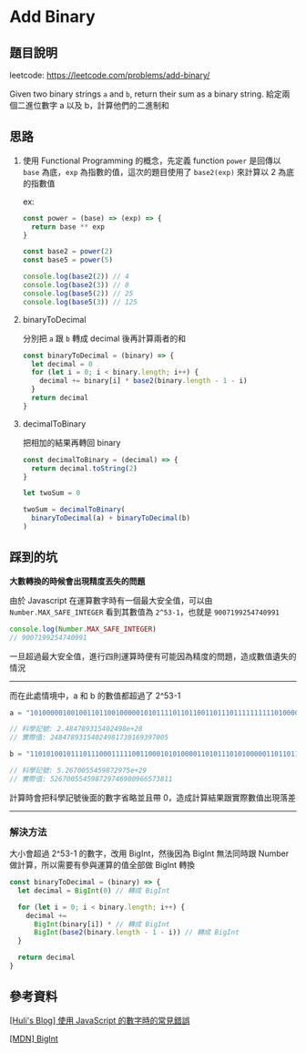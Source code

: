 # Add Binary

## 題目說明
leetcode: https://leetcode.com/problems/add-binary/

Given two binary strings ```a``` and ```b```, return their sum as a binary string.
給定兩個二進位數字 a 以及 b，計算他們的二進制和

## 思路
1. 使用 Functional Programming 的概念，先定義 function ```power``` 是回傳以 ```base``` 為底，```exp``` 為指數的值，這次的題目使用了 ```base2(exp)``` 來計算以 2 為底的指數值
    
    ex:

    ```js
    const power = (base) => (exp) => {
      return base ** exp
    }

    const base2 = power(2)
    const base5 = power(5)

    console.log(base2(2)) // 4
    console.log(base2(3)) // 8
    console.log(base5(2)) // 25
    console.log(base5(3)) // 125
    ```
2. binaryToDecimal 
     
    分別把 ```a``` 跟 ```b``` 轉成 decimal 後再計算兩者的和

    ```js
    const binaryToDecimal = (binary) => {
      let decimal = 0
      for (let i = 0; i < binary.length; i++) {
        decimal += binary[i] * base2(binary.length - 1 - i)
      }
      return decimal
    }
    ```
3. decimalToBinary

    把相加的結果再轉回 binary

    ```js
    const decimalToBinary = (decimal) => {
      return decimal.toString(2)
    }

    let twoSum = 0
    
    twoSum = decimalToBinary(
      binaryToDecimal(a) + binaryToDecimal(b)
    )
    ```


## 踩到的坑
<b>大數轉換的時候會出現精度丟失的問題</b>

由於 Javascript 在運算數字時有一個最大安全值，可以由 ```Number.MAX_SAFE_INTEGER``` 看到其數值為 ```2^53-1```，也就是 ```9007199254740991```

```js
console.log(Number.MAX_SAFE_INTEGER) 
// 9007199254740991
```

一旦超過最大安全值，進行四則運算時便有可能因為精度的問題，造成數值遺失的情況

---
而在此處情境中，a 和 b 的數值都超過了 2^53-1 
```js
a = "10100000100100110110010000010101111011011001101110111111111101000000101111001110001111100001101"

// 科學記號: 2.484789315402498e+28
// 實際值: 24847893154024981730169397005
```

```js
b = "110101001011101110001111100110001010100001101011101010000011011011001011101111001100000011011110011"

// 科學記號: 5.2670055459872975e+29
// 實際值: 526700554598729746900966573811
```
計算時會把科學記號後面的數字省略並且帶 0，造成計算結果跟實際數值出現落差

---

### 解決方法

大小會超過 2^53-1 的數字，改用 BigInt，然後因為 BigInt 無法同時跟 Number 做計算，所以需要有參與運算的值全部做 BigInt 轉換
```js
const binaryToDecimal = (binary) => {
  let decimal = BigInt(0) // 轉成 BigInt

  for (let i = 0; i < binary.length; i++) {
    decimal += 
      BigInt(binary[i]) * // 轉成 BigInt
      BigInt(base2(binary.length - 1 - i)) // 轉成 BigInt
  }

  return decimal
}
```

## 參考資料
[[Huli's Blog] 使用 JavaScript 的數字時的常見錯誤](https://blog.huli.tw/2022/03/14/javascript-number/)

[[MDN] BigInt](https://developer.mozilla.org/zh-TW/docs/Web/JavaScript/Reference/Global_Objects/BigInt)